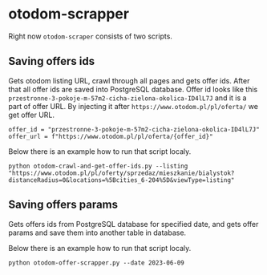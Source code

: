# otodom-scrapper
Right now `otodom-scraper` consists of two scripts.

## Saving offers ids
Gets otodom listing URL, crawl through all pages and gets offer ids. After that all offer ids are saved into PostgreSQL database. Offer id looks like this `przestronne-3-pokoje-m-57m2-cicha-zielona-okolica-ID4lL7J` and it is a part of offer URL. By injecting it after `https://www.otodom.pl/pl/oferta/` we get offer URL.

```
offer_id = "przestronne-3-pokoje-m-57m2-cicha-zielona-okolica-ID4lL7J"
offer_url = f"https://www.otodom.pl/pl/oferta/{offer_id}"
```

Below there is an example how to run that script localy.
```
python otodom-crawl-and-get-offer-ids.py --listing "https://www.otodom.pl/pl/oferty/sprzedaz/mieszkanie/bialystok?distanceRadius=0&locations=%5Bcities_6-204%5D&viewType=listing"
```
## Saving offers params
Gets offers ids from PostgreSQL database for specified date, and gets offer params and save them into another table in database.

Below there is an example how to run that script localy.
```
python otodom-offer-scrapper.py --date 2023-06-09
```
